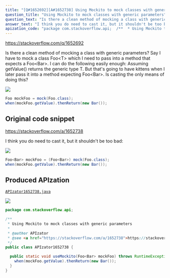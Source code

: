 ```yaml
---
title: "[Q#1652692][A#1652738] Using Mockito to mock classes with generic parameters"
question_title: "Using Mockito to mock classes with generic parameters"
question_text: "Is there a clean method of mocking a class with generic parameters?  Say I have to mock a class Foo<T> which I need to pass into a method that expects a Foo<Bar>.  I can do the following easily enough: Assuming getValue() returns the generic type T.  But that's going to have kittens when I later pass it into a method expecting Foo<Bar>.  Is casting the only means of doing this?"
answer_text: "I think you do need to cast it, but it shouldn't be too bad:"
apization_code: "package com.stackoverflow.api;  /**  * Using Mockito to mock classes with generic parameters  *  * @author APIzator  * @see <a href=\"https://stackoverflow.com/a/1652738\">https://stackoverflow.com/a/1652738</a>  */ public class APIzator1652738 {    public static void useMockito(Foo<Bar> mockFoo) throws RuntimeException {     when(mockFoo.getValue).thenReturn(new Bar());   } }"
---
```


https://stackoverflow.com/q/1652692

Is there a clean method of mocking a class with generic parameters?  Say I have to mock a class Foo&lt;T&gt; which I need to pass into a method that expects a Foo&lt;Bar&gt;.  I can do the following easily enough:
Assuming getValue() returns the generic type T.  But that&#x27;s going to have kittens when I later pass it into a method expecting Foo&lt;Bar&gt;.  Is casting the only means of doing this?


<div class="code-logo"><img src="/stackoverflow.png" /></div>

```java
Foo mockFoo = mock(Foo.class);
when(mockFoo.getValue).thenReturn(new Bar());
```


## Original code snippet

https://stackoverflow.com/a/1652738

I think you do need to cast it, but it shouldn&#x27;t be too bad:

<div class="code-logo"><img src="/stackoverflow.png" /></div>

```java
Foo<Bar> mockFoo = (Foo<Bar>) mock(Foo.class);
when(mockFoo.getValue).thenReturn(new Bar());
```

## Produced APIzation

[`APIzator1652738.java`](https://github.com/pasqualesalza/apization-temp-data/raw/master/search/APIzator1652738.java)

<div class="code-logo"><img src="/apizator.png" /></div>

```java
package com.stackoverflow.api;

/**
 * Using Mockito to mock classes with generic parameters
 *
 * @author APIzator
 * @see <a href="https://stackoverflow.com/a/1652738">https://stackoverflow.com/a/1652738</a>
 */
public class APIzator1652738 {

  public static void useMockito(Foo<Bar> mockFoo) throws RuntimeException {
    when(mockFoo.getValue).thenReturn(new Bar());
  }
}

```